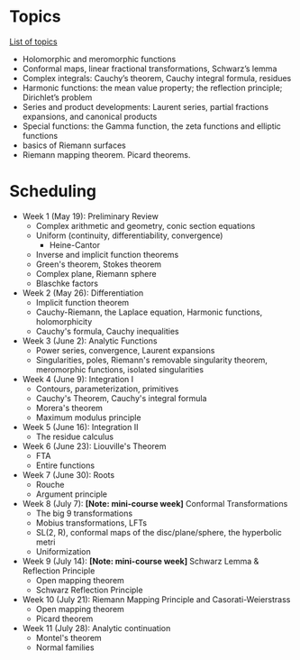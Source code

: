 # Topics

[List of topics](attachments/Complex_Analysis_Prelim_Review.pdf)

- Holomorphic and meromorphic functions
- Conformal maps, linear fractional transformations, Schwarz’s lemma
- Complex integrals: Cauchy’s theorem, Cauchy integral formula, residues
- Harmonic functions: the mean value property; the reflection principle; Dirichlet’s problem
- Series and product developments: Laurent series, partial fractions expansions, and canonical products
- Special functions: the Gamma function, the zeta functions and elliptic functions
- basics of Riemann surfaces
- Riemann mapping theorem. Picard theorems.

# Scheduling

- Week 1 (May 19): 
Preliminary Review
    - Complex arithmetic and geometry, conic section equations
    - Uniform (continuity,  differentiability, convergence)
        - Heine-Cantor
    - Inverse and implicit function theorems
    - Green's theorem, Stokes theorem
    - Complex plane, Riemann sphere
    - Blaschke factors
- Week 2 (May 26):
Differentiation
    - Implicit function theorem
    - Cauchy-Riemann, the Laplace equation, Harmonic functions, holomorphicity
    - Cauchy's formula, Cauchy inequalities
- Week 3 (June 2):
Analytic Functions
    - Power series, convergence, Laurent expansions
    - Singularities, poles, Riemann's removable singularity theorem, meromorphic functions, isolated singularities
- Week 4 (June 9):
Integration I
    - Contours, parameterization, primitives
    - Cauchy's Theorem,  Cauchy's integral formula
    - Morera's theorem
    - Maximum modulus principle
- Week 5 (June 16):
Integration II
    - The residue calculus
- Week 6 (June 23):
Liouville's Theorem
    - FTA
    - Entire functions
- Week 7 (June 30):
 Roots
    - Rouche
    - Argument principle
- Week 8 (July 7):
**[Note: mini-course week]**
Conformal Transformations
    - The big 9 transformations
    - Mobius transformations, LFTs
    - SL(2, R), conformal maps of the disc/plane/sphere, the hyperbolic metri
    - Uniformization
- Week 9 (July 14):
**[Note: mini-course week]**
Schwarz Lemma & Reflection Principle
    - Open mapping theorem
    - Schwarz Reflection Principle
- Week 10  (July 21):
Riemann Mapping Principle and Casorati-Weierstrass
    - Open mapping theorem
    - Picard theorem
- Week 11 (July 28):
Analytic continuation
    - Montel's theorem
    - Normal families
    
